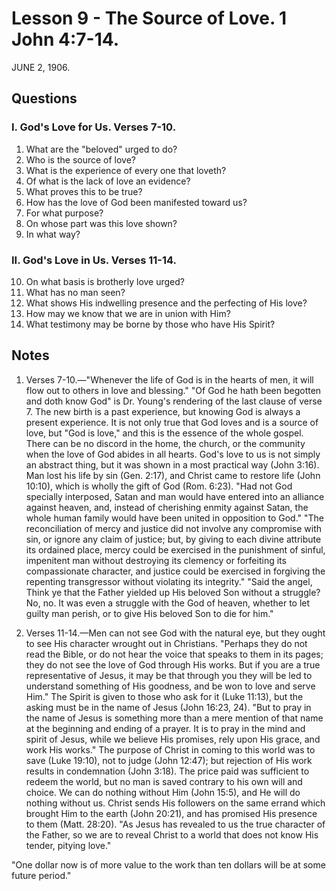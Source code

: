 # Lesson 9 - The Source of Love. 1 John 4:7-14.

JUNE 2, 1906.

## Questions

### I. God's Love for Us. Verses 7-10.

1. What are the "beloved" urged to do?
2. Who is the source of love?
3. What is the experience of every one that loveth?
4. Of what is the lack of love an evidence?
5. What proves this to be true?
6. How has the love of God been manifested toward us?
7. For what purpose?
8. On whose part was this love shown?
9. In what way?

### II. God's Love in Us. Verses 11-14.

10. On what basis is brotherly love urged?
11. What has no man seen?
12. What shows His indwelling presence and the perfecting of His love?
13. How may we know that we are in union with Him?
14. What testimony may be borne by those who have His Spirit?

## Notes

1. Verses 7-10.—"Whenever the life of God is in the hearts of men, it will flow out to others in love and blessing." "Of God he hath been begotten and doth know God" is Dr. Young's rendering of the last clause of verse 7. The new birth is a past experience, but knowing God is always a present experience. It is not only true that God loves and is a source of love, but "God is love," and this is the essence of the whole gospel. There can be no discord in the home, the church, or the community when the love of God abides in all hearts. God's love to us is not simply an abstract thing, but it was shown in a most practical way (John 3:16). Man lost his life by sin (Gen. 2:17), and Christ came to restore life (John 10:10), which is wholly the gift of God (Rom. 6:23). "Had not God specially interposed, Satan and man would have entered into an alliance against heaven, and, instead of cherishing enmity against Satan, the whole human family would have been united in opposition to God." "The reconciliation of mercy and justice did not involve any compromise with sin, or ignore any claim of justice; but, by giving to each divine attribute its ordained place, mercy could be exercised in the punishment of sinful, impenitent man without destroying its clemency or forfeiting its compassionate character, and justice could be exercised in forgiving the repenting transgressor without violating its integrity." "Said the angel, Think ye that the Father yielded up His beloved Son without a struggle? No, no. It was even a struggle with the God of heaven, whether to let guilty man perish, or to give His beloved Son to die for him."

2. Verses 11-14.—Men can not see God with the natural eye, but they ought to see His character wrought out in Christians. "Perhaps they do not read the Bible, or do not hear the voice that speaks to them in its pages; they do not see the love of God through His works. But if you are a true representative of Jesus, it may be that through you they will be led to understand something of His goodness, and be won to love and serve Him." The Spirit is given to those who ask for it (Luke 11:13), but the asking must be in the name of Jesus (John 16:23, 24). "But to pray in the name of Jesus is something more than a mere mention of that name at the beginning and ending of a prayer. It is to pray in the mind and spirit of Jesus, while we believe His promises, rely upon His grace, and work His works." The purpose of Christ in coming to this world was to save (Luke 19:10), not to judge (John 12:47); but rejection of His work results in condemnation (John 3:18). The price paid was sufficient to redeem the world, but no man is saved contrary to his own will and choice. We can do nothing without Him (John 15:5), and He will do nothing without us. Christ sends His followers on the same errand which brought Him to the earth (John 20:21), and has promised His presence to them (Matt. 28:20). "As Jesus has revealed to us the true character of the Father, so we are to reveal Christ to a world that does not know His tender, pitying love."

"One dollar now is of more value to the work than ten dollars will be at some future period."